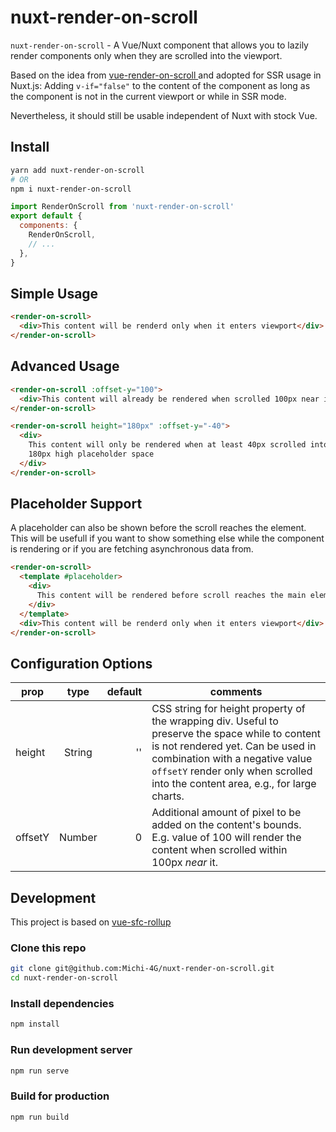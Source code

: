 # nuxt-render-on-scroll

`nuxt-render-on-scroll` - A Vue/Nuxt component that allows you to lazily render components only when they are scrolled into the viewport.

Based on the idea from [vue-render-on-scroll
](https://github.com/petr-nazarov/vue-render-on-scroll) and adopted for SSR usage in Nuxt.js:
Adding `v-if="false"` to the content of the component as long as the component is not in the current viewport or while in SSR mode.

Nevertheless, it should still be usable independent of Nuxt with stock Vue.

## Install

```sh
yarn add nuxt-render-on-scroll
# OR
npm i nuxt-render-on-scroll
```

```js
import RenderOnScroll from 'nuxt-render-on-scroll'
export default {
  components: {
    RenderOnScroll,
    // ...
  },
}
```

## Simple Usage

```html
<render-on-scroll>
  <div>This content will be renderd only when it enters viewport</div>
</render-on-scroll>
```

## Advanced Usage

```html
<render-on-scroll :offset-y="100">
  <div>This content will already be rendered when scrolled 100px near it</div>
</render-on-scroll>
```

```html
<render-on-scroll height="180px" :offset-y="-40">
  <div>
    This content will only be rendered when at least 40px scrolled into the
    180px high placeholder space
  </div>
</render-on-scroll>
```

## Placeholder Support
A placeholder can also be shown before the scroll reaches the element. This will be usefull if you want to show something else while the component is rendering or if you are fetching asynchronous data from.
```html
<render-on-scroll>
  <template #placeholder>
    <div>
      This content will be rendered before scroll reaches the main element. 
    </div>
  </template>
  <div>This content will be renderd only when it enters viewport</div>
</render-on-scroll>
```


## Configuration Options

| prop    |  type  | default | comments                                                                                                                                                                                                                                                   |
| ------- | :----: | ------: | ---------------------------------------------------------------------------------------------------------------------------------------------------------------------------------------------------------------------------------------------------------- |
| height  | String |      '' | CSS string for height property of the wrapping div. Useful to preserve the space while to content is not rendered yet. Can be used in combination with a negative value `offsetY` render only when scrolled into the content area, e.g., for large charts. |
| offsetY | Number |       0 | Additional amount of pixel to be added on the content's bounds. E.g. value of 100 will render the content when scrolled within 100px _near_ it.       

## Development

This project is based on [vue-sfc-rollup](https://github.com/team-innovation/vue-sfc-rollup)

### Clone this repo

```sh
git clone git@github.com:Michi-4G/nuxt-render-on-scroll.git
cd nuxt-render-on-scroll
```

### Install dependencies

```sh
npm install
```

### Run development server

```sh
npm run serve
```

### Build for production

```sh
npm run build
```
